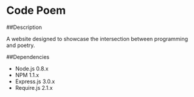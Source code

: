 Code Poem
================

##Description

A website designed to showcase the intersection between programming and poetry.

##Dependencies

* Node.js 0.8.x
* NPM 1.1.x
* Express.js 3.0.x
* Require.js 2.1.x

